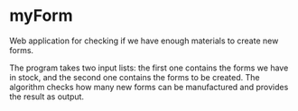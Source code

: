 # myForm
Web application for checking if we have enough materials to create new forms.

The program takes two input lists: the first one contains the forms we have in stock, and the second one contains the forms to be created.
The algorithm checks how many new forms can be manufactured and provides the result as output.

